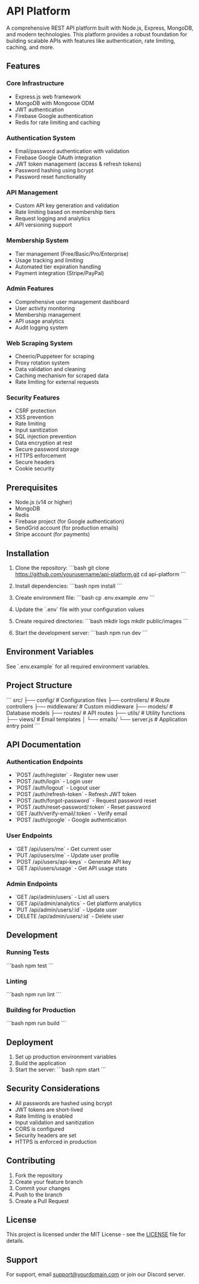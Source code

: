 # API Platform

A comprehensive REST API platform built with Node.js, Express, MongoDB, and modern technologies. This platform provides a robust foundation for building scalable APIs with features like authentication, rate limiting, caching, and more.

## Features

### Core Infrastructure
- Express.js web framework
- MongoDB with Mongoose ODM
- JWT authentication
- Firebase Google authentication
- Redis for rate limiting and caching

### Authentication System
- Email/password authentication with validation
- Firebase Google OAuth integration
- JWT token management (access & refresh tokens)
- Password hashing using bcrypt
- Password reset functionality

### API Management
- Custom API key generation and validation
- Rate limiting based on membership tiers
- Request logging and analytics
- API versioning support

### Membership System
- Tier management (Free/Basic/Pro/Enterprise)
- Usage tracking and limiting
- Automated tier expiration handling
- Payment integration (Stripe/PayPal)

### Admin Features
- Comprehensive user management dashboard
- User activity monitoring
- Membership management
- API usage analytics
- Audit logging system

### Web Scraping System
- Cheerio/Puppeteer for scraping
- Proxy rotation system
- Data validation and cleaning
- Caching mechanism for scraped data
- Rate limiting for external requests

### Security Features
- CSRF protection
- XSS prevention
- Rate limiting
- Input sanitization
- SQL injection prevention
- Data encryption at rest
- Secure password storage
- HTTPS enforcement
- Secure headers
- Cookie security

## Prerequisites

- Node.js (v14 or higher)
- MongoDB
- Redis
- Firebase project (for Google authentication)
- SendGrid account (for production emails)
- Stripe account (for payments)

## Installation

1. Clone the repository:
\`\`\`bash
git clone https://github.com/yourusername/api-platform.git
cd api-platform
\`\`\`

2. Install dependencies:
\`\`\`bash
npm install
\`\`\`

3. Create environment file:
\`\`\`bash
cp .env.example .env
\`\`\`

4. Update the \`.env\` file with your configuration values

5. Create required directories:
\`\`\`bash
mkdir logs
mkdir public/images
\`\`\`

6. Start the development server:
\`\`\`bash
npm run dev
\`\`\`

## Environment Variables

See \`.env.example\` for all required environment variables.

## Project Structure

\`\`\`
src/
├── config/             # Configuration files
├── controllers/        # Route controllers
├── middleware/         # Custom middleware
├── models/            # Database models
├── routes/            # API routes
├── utils/             # Utility functions
├── views/             # Email templates
│   └── emails/
└── server.js          # Application entry point
\`\`\`

## API Documentation

### Authentication Endpoints

- \`POST /auth/register\` - Register new user
- \`POST /auth/login\` - Login user
- \`POST /auth/logout\` - Logout user
- \`POST /auth/refresh-token\` - Refresh JWT token
- \`POST /auth/forgot-password\` - Request password reset
- \`POST /auth/reset-password/:token\` - Reset password
- \`GET /auth/verify-email/:token\` - Verify email
- \`POST /auth/google\` - Google authentication

### User Endpoints

- \`GET /api/users/me\` - Get current user
- \`PUT /api/users/me\` - Update user profile
- \`POST /api/users/api-keys\` - Generate API key
- \`GET /api/users/usage\` - Get API usage stats

### Admin Endpoints

- \`GET /api/admin/users\` - List all users
- \`GET /api/admin/analytics\` - Get platform analytics
- \`PUT /api/admin/users/:id\` - Update user
- \`DELETE /api/admin/users/:id\` - Delete user

## Development

### Running Tests
\`\`\`bash
npm test
\`\`\`

### Linting
\`\`\`bash
npm run lint
\`\`\`

### Building for Production
\`\`\`bash
npm run build
\`\`\`

## Deployment

1. Set up production environment variables
2. Build the application
3. Start the server:
\`\`\`bash
npm start
\`\`\`

## Security Considerations

- All passwords are hashed using bcrypt
- JWT tokens are short-lived
- Rate limiting is enabled
- Input validation and sanitization
- CORS is configured
- Security headers are set
- HTTPS is enforced in production

## Contributing

1. Fork the repository
2. Create your feature branch
3. Commit your changes
4. Push to the branch
5. Create a Pull Request

## License

This project is licensed under the MIT License - see the [LICENSE](LICENSE) file for details.

## Support

For support, email support@yourdomain.com or join our Discord server. 